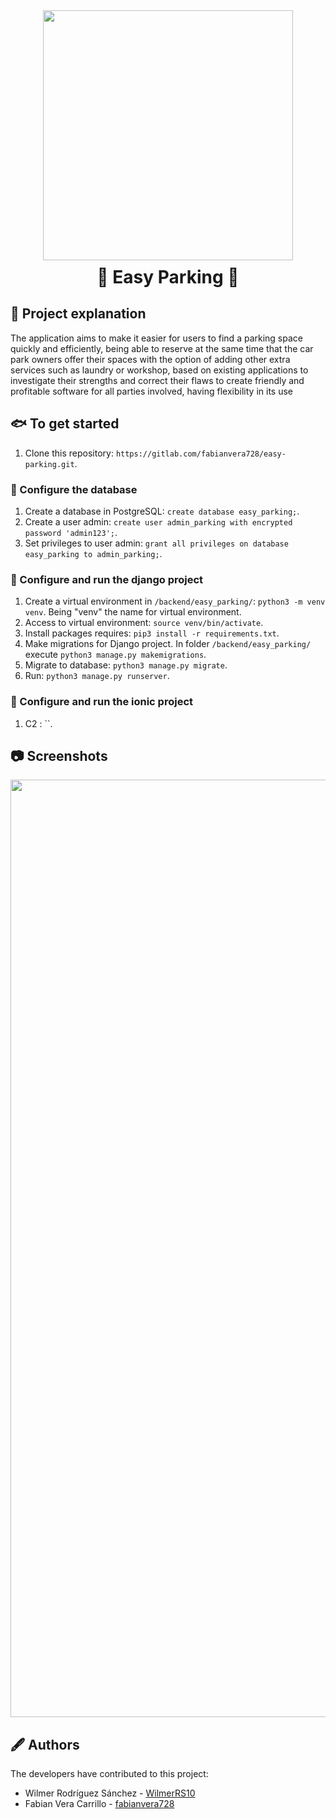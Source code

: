 <div align="center">
  <center>
    <img width="400" height="" src='https://svgshare.com/i/at2.svg' title='' />
  </center>
</div>
<div align="center">
  <center>
    <h1 style="margin-top:10px;" align="center"> 🚀
      <strong> Easy Parking </strong> 🔭
    </h1>
  </center>
</div>

## 🐧 Project explanation

The application aims to make it easier for users to find a parking space quickly and efficiently, being able to reserve at the same time that the car park owners offer their spaces with the option of adding other extra services such as laundry or workshop, based on existing applications to investigate their strengths and correct their flaws to create friendly and profitable software for all parties involved, having flexibility in its use

## 🐟 To get started 

1. Clone this repository: `https://gitlab.com/fabianvera728/easy-parking.git`.

### 👾 Configure the database

1. Create a database in PostgreSQL: `create database easy_parking;`.
2. Create a user admin: `create user admin_parking with encrypted password 'admin123';`.
3. Set privileges to user admin: `grant all privileges on database easy_parking to admin_parking;`.

### 🐋 Configure and run the django project

1. Create a virtual environment in `/backend/easy_parking/`: `python3 -m venv venv`. Being "venv" the name for virtual environment.
2. Access to virtual environment: `source venv/bin/activate`.
3. Install packages requires: `pip3 install -r requirements.txt`.
4. Make migrations for Django project. In folder `/backend/easy_parking/` execute `python3 manage.py makemigrations`.
5. Migrate to database: `python3 manage.py migrate`.
6. Run: `python3 manage.py runserver`.

### 🐋 Configure and run the ionic project

1. C2 : ``.

## 📷 Screenshots
<div align="center">
  <center>
    <img width="1500" height="" src='https://svgshare.com/i/b0T.svg' title='' />
  </center>
</div>

## 🖋️ Authors

The developers have contributed to this project:

* Wilmer Rodríguez Sánchez - <a href="https://gitlab.com/WilmerRS10"> WilmerRS10 </a>
* Fabian Vera Carrillo - <a href="https://gitlab.com/fabianvera728"> fabianvera728 </a>
